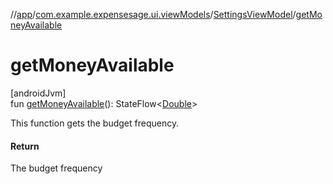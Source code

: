 //[app](../../../index.md)/[com.example.expensesage.ui.viewModels](../index.md)/[SettingsViewModel](index.md)/[getMoneyAvailable](get-money-available.md)

# getMoneyAvailable

[androidJvm]\
fun [getMoneyAvailable](get-money-available.md)(): StateFlow&lt;[Double](https://kotlinlang.org/api/latest/jvm/stdlib/kotlin/-double/index.html)&gt;

This function gets the budget frequency.

#### Return

The budget frequency
